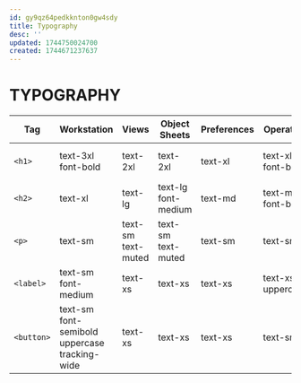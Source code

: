 ```yaml
---
id: gy9qz64pedkknton0gw4sdy
title: Typography
desc: ''
updated: 1744750024700
created: 1744671237637
---
```



# TYPOGRAPHY

| Tag       | Workstation         | Views             | Object Sheets       | Preferences        | Operators          | Shells             |
|-----------|---------------------|-------------------|---------------------|--------------------|--------------------|--------------------|
| `<h1>`    | text-3xl font-bold  | text-2xl          | text-2xl            | text-xl            | text-xl font-bold  | text-xl italic     |
| `<h2>`    | text-xl             | text-lg           | text-lg font-medium | text-md            | text-md font-bold  | text-md            |
| `<p>`     | text-sm             | text-sm text-muted | text-sm text-muted  | text-sm            | text-sm            | text-sm            |
| `<label>` | text-sm font-medium | text-xs           | text-xs             | text-xs            | text-xs uppercase  | text-xs            |
| `<button>`| text-sm font-semibold uppercase tracking-wide | text-xs | text-xs | text-xs | text-sm | text-sm italic |
